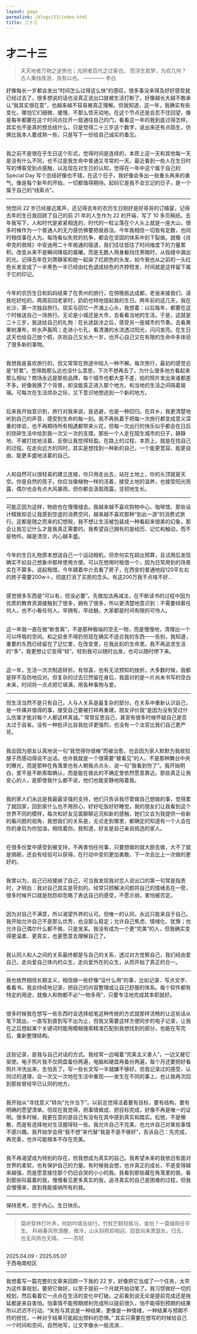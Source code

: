 ```yaml
---
layout: page
permalink: /blogs/23/index.html
title: 二十三
---
```


# 才二十三

> 夫天地者万物之逆旅也；光阴者百代之过客也。
> 而浮生若梦，为欢几何？古人秉烛夜游，良有以也。 
>                                     ———— 李白

好像每长一岁都会发出“时间怎么过得这么快”的感叹，很多事没来得及好好感受就已经过去了，很多想说的话也没真正说出口就被生活打断了。好像越长大越不敢承认“我其实很在意”，也越来越不容易被真正理解。但我知道，这一年，我确实有些变化，哪怕它们细微、缓慢、不那么惊天动地。在这个节点还是会忍不住回望，像是每年都要在这个时间点拉开一扇通往自己的门，看看这一年的我到底过得怎样。其实也不是真的想总结什么，只是觉得二十三岁这个数字，说出来还有点陌生，仿佛比我本人要成熟一些，只是写下一份给自己诚实的备忘。

<br>我之前不是很在乎生日这个形式，觉得时间是连续的，本质上这一天和其他每一天是没有什么不同，也不过是我生命中普通又寻常的一天。最近看到一些人在生日时写的博客受到点感触，以及现在对生日的认知，觉得在一年中这个属于自己的 Special Day 写个总结好像也不错，在这个日子，我好像会多出一些重头再来的勇气，像是每个新年的开始，一切都值得期待。起码它是我不会忘记的日子，是一个属于自己的“线索点”。

---

恍惚间 22 岁已经接近尾声，还记得去年的农历生日刚好是好哥哥的订婚宴，记得去年的生日我回顾了自己的前 21 年的人生作为 22 的开端，写了 10 多页稿纸。去年我写下，人和时代是紧紧相连的，时代的一粒尘落在个人头上就是一座大山，很多时候作为一个普通人的无力感仿佛要把我吞没。今年我相信一切皆有定数，也同时相信事在人为。每场看似失败的抗争，都会在坚固的体系中刻下裂痕。就像《肖申克的救赎》中安迪用二十年凿通的隧道，我们往往低估了时间维度下的力量累积。改变从来不是瞬间降临的晨曦，而是无数人用身躯挡住黑暗时，从指缝中漏出的光。记得去年在刘萧静家和她一起染了红颜色的头发，如今我也从之前的一头红色长发变成了一半黑色一半已经由红色退成棕色的齐脖短发，时间就是这样留下属于它的印记。
<!-- <a href="https://xxxxyliu.github.io/images/xy/fa.png">红颜色的头发</a> -->
<br>今年的农历生日和妈妈结束了在贵州的旅行，在傍晚抵达成都，老爸来接我们，请我吃好吃的。两周前回老家时，奶奶也特地提起我的生日。两年前的这几天，我在长沙，第一次独自旅行。现实与回忆一齐涌上心头，我想着：以后每年，都要在这个时候送自己一场旅行。无论是小城还是大市，去看看当地的生活。于是，这就是二十三岁，我送给自己的礼物：在长途跋涉之后，感受另一座城市的节奏。去看黄果树瀑布，听水声轰鸣；走进小七孔，看清澈的水流透过阳光，闪闪发亮。在生日这天也给自己放个假，庆祝自己又长大一岁，也开心自己又在有限的生命中多体验了很多新的事物。

<br>我想我是喜欢旅行的，但又常常在旅途中陷入一种不解。每次旅行，最初的感觉总是“好累”。觉得跑那么远也没什么意思，下次不想再去了。为什么很多地方看起来那么相似？商场永远是那些品牌，每个城市也都大差不差，拍的照片发出来谁都差不多。好像我换了个背景，却没能真正进入那个地方。和当地的生活之间隔着玻璃。可每次在生活烦杂之际，又下意识地想逃到一个新的地方。

<br>后来我开始意识到，旅行对我来说，是逃避，也是一种回归。在异乡，我更清楚地听到自己的声音，感受到生命的每一刻。我不再执着于把每一次旅行都变成意义深重的体验，也不再期待所有相遇都带来火花，但每一次出行的快乐似乎都会在日后的琐碎生活中给到我一次又一次的支撑。那些一个人走在陌生城市的日子，静静地、不被打扰地活着，反倒让我觉得轻盈。在路上的过程，本质上，就是在找自己的过程。在走向远方的同时，其实是想找到一种新的自己，一个能更宽容、能更自由、能更丰盛地活着的自己。

<br>人和自然可以很轻易的建立连接，你只用走出去，站在土地上，你的头顶就是天空。你是自然的孩子。你应当像植物一样的活着，接受土地的滋养，也接受阳光雨露，偶尔也会有点大风暴雨，但你都会汲取雨露，坚韧地生长。


---

可能正因为这样，物欲也在慢慢褪去。我越来越不喜欢购物中心、咖啡馆、那些设计精致却总让我感到空虚的消费空间，越来越不喜欢那种“到此一游”的消费式旅行。这都是随之而来的幻想税，我不想让生活被包装成一种看起来很美的幻象，那会让我忘记什么才是我真正需要的。我希望自己拥有的是经历、记忆和触动，而不是物件。越是清空，内心越丰盛。

<br>今年的生日礼物原本想送自己一个运动相机，但奈何实在超出预算，且试用后发现确实不如自己想象中那样使用方便。可以在想用时租借一个，因为日常用到的场景实在不算多。说起租借，今年跟着中介去看了房子，在西安的普通地段120平左右的房子需要200w＋，彻底打消了买房的念头。有这200万我干点啥不好...

<br>感觉很多东西是“可以有，但没必要”。先做加法再减法，在不断读书的过程中因为优质的教育资源接触到了很多，拥有了很多，所以更清楚地意识到：不需要倾慕任何人，也不小看任何人。早拥有，早祛魅。大家都是时间有限的可怜人。

<br>这一年我一直在做“断舍离”，不是那种极端的空无一物，而是慢慢地，清理出一个可以呼吸的空间。和之前舍不得扔但现在确实不适合我的东西一一告别，我知道，重要的东西已经留在了记忆里，在改变里，在我此刻的生命里。我不再追求生活的“多”，我更想让它变得“轻”。轻到我可以随时出发，也可以随时停下来。

<br>这一年，生活一次次制造转折。有惊喜，也有无法预知的挫折。大多数时候，我都是猝不及防地应对。但复杂的过去已然留在身后，我面对的是一片尚未书写的空白未来，时间将一点点把它填满，用各种事物与爱。

---

但生活当然不是只有自己，人与人关系是最复杂的部分。在关系中重新认识自己，是一件痛并值得的事，接受自己要被打碎再重建。朋友评价我“是因为没有受过什么伤害才能对每个人都这样真诚。” 常常反思自己，甚至有很多时候怀疑自己是否太过于自省。没有一种批评比自我批评更强烈，也没有一个法官比我们自己更严苛。

<br>我会因为朋友认真地说一句“我觉得你很棒”而被治愈，也会因为家人默默为我收拾屋子而感动得说不出话。也许我就是一个很需要“被看见”的人。不是那种舞台中央的曝光，而是那种在角落里也有人朝我点点头、说一句“我看到你了”。我开始明白，爱不是不断索取确认，而是能在彼此的不确定里依然愿意靠近。那些真正让我安心的人，是即使我什么都不说，他们也能安静地陪着我。

<br>我的家人们永远是我最最坚强的支持，他们只告诉我尽管做自己想做的事，觉得累了就回家，回到家什么也不用担心，好好吃饭好好睡觉。我的朋友们让我看到这个世界不同的模样，每次和好友见面聊聊近况和新的感触，她们又会为我提供一些新的看问题的视角，我想我们的关系是，无论走到哪里，都确定的知道有一个人会在你的身后为你加油，相信着你。我知道，好友是自己亲自挑选的家人。

<br>在很多份爱中感受到被支持，不再害怕任何事，只要想做的就大胆去做，大不了就是搞砸，还会有经验可以获得。在行动中变的更加勇敢。下一次会比上一次做的更好的。

<br>我曾以为，自己已经接纳了自己，可当我发现我对恋人说出口的第一句常是指责时，才明白：我对自己其实是苛刻的。经常只顾解决问题将自己的情绪丢在一旁，很多时候开口就是抱怨却忽略了表达自己的感受，不愿示弱，害怕被否定。

<br>因为对自己不满意，所以渴望外界的认可。但唯一的认同，永远只能来自于自己。我开始允许自己不是那么优秀，也没那么稳定；允许自己焦虑、情绪化、犹豫；也允许自己偶尔什么都不做，只是发呆。我没有成为一个更“完美”的人，但我确实变得更温柔、更真实，也更愿意去理解自己了。

<br>我认同人和人之间的关系最终都是与自己的关系，透过对方觉察自己，我们经由爱自己，走向爱自己体内的众生，走向爱外在的众生，从而开始了真正的合一。

---

我也依然相信长期主义，相信做一些好像“没什么用”的事，比如记录、写点文字、看看书。我会持续地记录，把自己的内容整理成让自己舒服的体系。每个软件都有特定的用途，就像人和物都不必“一物多用”，只要专注地完成其本职就好。

<br>很多时候我在想写一些东西时会选择纸笔这种传统的方式就那样流畅的让这些话从笔下跳出，一直写到直到写不出为止，但我又需要这样方便同步的电子记录，让我在之后想起某个关键词时能用模糊搜索精准匹配到我想找到的部分，也能在写完后，重新整理结构。

<br>这些记录，是我与自己对话的方式。我经常一边喊着“完美主义害人”，一边又被它驱使。电子照片我不仅网盘备份两遍，电脑和硬盘再备份两遍，每个月还要把好看照片冲洗出来，生怕丢了。写一些长文写一半就嫌不够好。但我记录过的感受、认同过的道理，会一次又一次地在生活中重现——发生在不同的事上，也让我再次回到那些曾经早已认同的地方。

<br>我开始从“寻找意义”转向“允许当下”。以前总觉得活着要有目标，要有结构，要有明确的愿望清单。但现在我觉得，把事情做成、把目标完成，好像不再是唯一的证明。很多时候，我更在意的是自己有没有在其中感到真实和踏实。松弛，不是懒散，而是有选择地对生活握得轻一些。我允许自己不完美，也允许自己对某些事情不感兴趣。我开始学会用“我不想”来代替“我是不是不够好”，告诉自己：先完成，再完善，也许可能根本不存在完美。

<br>我不再渴望成为特别的存在，但我想成为真实的自己。我希望未来的我依旧有面对世界的柔软，也有保护自己的力量。有时候我会想，也许真正的成长，不是变得越来越强，而是愿意接住那个仍旧会哭的小小的我。我看到那些藏在角落里的我，看到那些叫嚣着的我，慢慢看见更多真实的我，追寻真实的自己是困难的过程，但我会慢慢来，直到我能接纳所有的我。

---

保持思考，忠于内心。生日快乐。

---

>莫听穿林打叶声，何妨吟啸且徐行。竹杖芒鞋轻胜马，谁怕？一蓑烟雨任平生。
>料峭春风吹酒醒，微冷，山头斜照却相迎。回首向来萧瑟处，归去，也无风雨也无晴。
>                                                            ——苏轼

<br>2025.04.09 - 2025.05.07
<br>于西电南校区

---
我想着写一篇完整的文章来回顾一下我的 22 岁，好像把它当成了一个任务，太早为这件事规划，要把它做好，以至于提前一个月就开始动笔了。我习惯做好一切的规划，然后看着它一点点在生活的变化中打破。之前看到说无论是提前完成还是拖延都是来自害怕。怕事情不能预期顺利完成所以提前很久，怕不能得到预期的结果所以迟迟不行动。“失败与其说是一种结果，更像是一种情绪，一种结果与预期不符的担忧，一种对于结果可能超出预料的恐惧。” 其实只需要在想写的时候给自己一个时间和空间，自然地写，让文字像水一般流淌...










